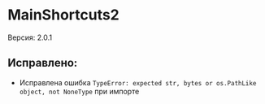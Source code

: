 # MainShortcuts2
Версия: 2.0.1
## Исправлено:
- Исправлена ошибка `TypeError: expected str, bytes or os.PathLike object, not NoneType` при импорте